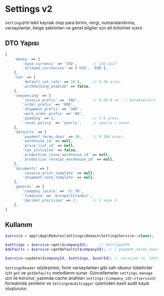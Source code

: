# Settings v2

`SettingsDTO` tekil kaynak olup para birimi, vergi, numaralandırma, varsayılanlar, belge şablonları ve genel bilgiler için alt bölümler içerir.

## DTO Yapısı

```php
[
    'money' => [
        'base_currency' => 'USD',       // ISO 4217
        'allowed_currencies' => ['USD', 'EUR'],
    ],
    'tax' => [
        'default_vat_rate' => 18.0,     // 0-50 arası
        'withholding_enabled' => false,
    ],
    'sequencing' => [
        'invoice_prefix' => 'INV',      // A-Z0-9 ve -_/ karakterleri
        'order_prefix' => 'ORD',
        'shipment_prefix' => 'SHP',
        'work_order_prefix' => 'WO',
        'padding' => 6,                 // 3-8 arası
        'reset_policy' => 'yearly',     // yearly | never
    ],
    'defaults' => [
        'payment_terms_days' => 30,     // 0-180 arası
        'warehouse_id' => null,
        'price_list_id' => null,
        'tax_inclusive' => false,
        'production_issue_warehouse_id' => null,
        'production_receipt_warehouse_id' => null,
    ],
    'documents' => [
        'invoice_print_template' => null,
        'shipment_note_template' => null,
    ],
    'general' => [
        'company_locale' => 'tr_TR',
        'timezone' => 'Europe/Istanbul',
        'decimal_precision' => 2,       // 2 veya 3
    ],
]
```

## Kullanım

```php
$service = app(\App\Modules\Settings\Domain\SettingsService::class);

$settings = $service->get($companyId);     // SettingsDTO
$defaults = $service->getDefaults($companyId); // ['payment_terms_days' => 30, ...]

$service->update($companyId, $settings, $userId); // versiyon +1, SettingsUpdated eventi tetikler
```

`SettingsReader` sözleşmesi, form varsayılanları gibi salt-okunur tüketiciler için `get` ve `getDefaults` metodlarını sunar. Güncellemeler `settings.manage` izni ile korunur, yazımda cache anahtarı `settings:{company_id}:v{version}` formatında yenilenir ve `SettingsAuditLogger` üzerinden basit audit kaydı oluşturulur.
